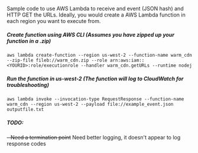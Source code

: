 Sample code to use AWS Lambda to receive and event (JSON hash) and HTTP GET the URLs.  Ideally, you would create a AWS Lambda function in each region you want to execute from.


##### Create function using AWS CLI (Assumes you have zipped up your function in a .zip)

```
aws lambda create-function --region us-west-2 --function-name warm_cdn --zip-file fileb://warm_cdn.zip --role arn:aws:iam::<YOURID>:role/executionrole --handler warm_cdn.getURLs --runtime nodej
```

##### Run the function in us-west-2 (The function will log to CloudWatch for troubleshooting)

```
aws lambda invoke --invocation-type RequestResponse --function-name warm_cdn --region us-west-2 --payload file://example_event.json outputfile.txt
```

##### TODO:

 ~~- Need a termination point~~
Need better logging, it doesn't appear to log response codes
